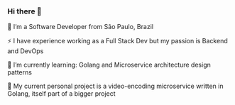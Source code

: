 ### Hi there 👋

🔭 I’m a Software Developer from São Paulo, Brazil

⚡ I have experience working as a Full Stack Dev but my passion is Backend and DevOps

🌱 I’m currently learning: Golang and Microservice architecture design patterns

👯 My current personal project is a video-encoding microservice written in Golang, itself part of a bigger project
